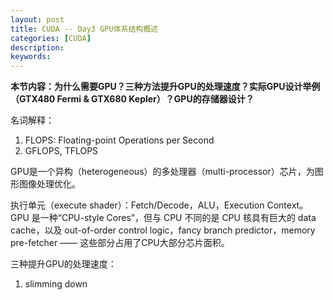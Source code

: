 ```yaml
---
layout: post
title: CUDA -- Day3 GPU体系结构概述
categories: [CUDA]
description: 
keywords: 
---
```


**本节内容：为什么需要GPU？三种方法提升GPU的处理速度？实际GPU设计举例（GTX480 Fermi & GTX680 Kepler）？GPU的存储器设计？**

名词解释：

1. FLOPS: Floating-point Operations per Second
2. GFLOPS, TFLOPS

GPU是一个异构（heterogeneous）的多处理器（multi-processor）芯片，为图形图像处理优化。

执行单元（execute shader）：Fetch/Decode，ALU，Execution Context。GPU 是一种“CPU-style Cores”，但与 CPU 不同的是 CPU 核具有巨大的 data cache，以及 out-of-order control logic，fancy branch predictor，memory pre-fetcher —— 这些部分占用了CPU大部分芯片面积。

三种提升GPU的处理速度：

1. slimming down